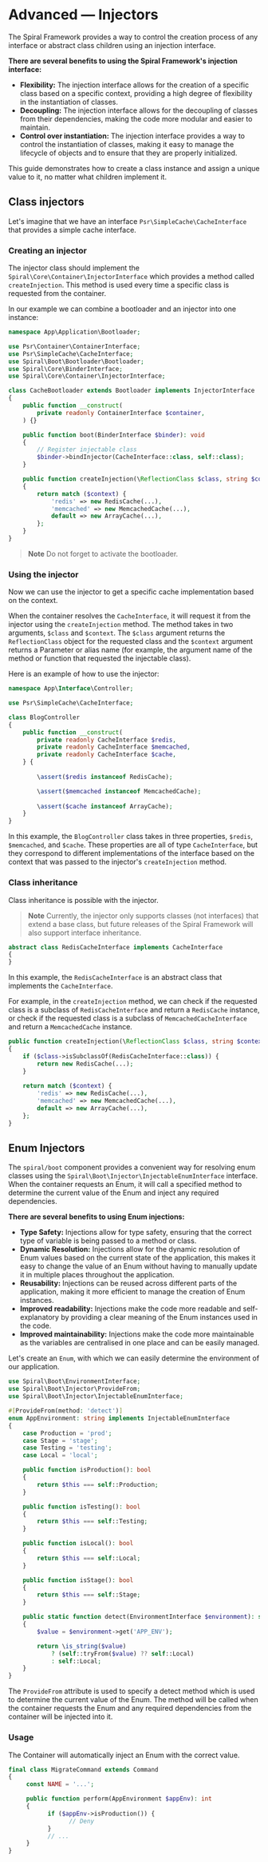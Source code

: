 # Advanced — Injectors

The Spiral Framework provides a way to control the creation process of any interface or abstract class children using an
injection interface.

**There are several benefits to using the Spiral Framework's injection interface:**

- **Flexibility:** The injection interface allows for the creation of a specific class based on a specific context,
  providing a high degree of flexibility in the instantiation of classes.
- **Decoupling:** The injection interface allows for the decoupling of classes from their dependencies, making the code
  more modular and easier to maintain.
- **Control over instantiation:** The injection interface provides a way to control the instantiation of classes, making
  it easy to manage the lifecycle of objects and to ensure that they are properly initialized.

This guide demonstrates how to create a class instance and assign a unique value to it, no matter what children
implement it.

## Class injectors

Let's imagine that we have an interface `Psr\SimpleCache\CacheInterface` that provides a simple cache interface.

### Creating an injector

The injector class should implement the `Spiral\Core\Container\InjectorInterface` which provides a method
called `createInjection`. This method is used every time a specific class is requested from the container.

In our example we can combine a bootloader and an injector into one instance:

```php app/src/Application/Bootloader/CacheBootloader.php
namespace App\Application\Bootloader;

use Psr\Container\ContainerInterface;
use Psr\SimpleCache\CacheInterface;
use Spiral\Boot\Bootloader\Bootloader;
use Spiral\Core\BinderInterface;
use Spiral\Core\Container\InjectorInterface;

class CacheBootloader extends Bootloader implements InjectorInterface
{
    public function __construct(
        private readonly ContainerInterface $container,
    ) {}

    public function boot(BinderInterface $binder): void
    {
        // Register injectable class
        $binder->bindInjector(CacheInterface::class, self::class);
    }

    public function createInjection(\ReflectionClass $class, string $context = null): CacheInterface
    {
        return match ($context) {
            'redis' => new RedisCache(...),
            'memcached' => new MemcachedCache(...),
            default => new ArrayCache(...),
        };
    }
}
```

> **Note**
> Do not forget to activate the bootloader.

### Using the injector

Now we can use the injector to get a specific cache implementation based on the context.

When the container resolves the `CacheInterface`, it will request it from the injector using the `createInjection`
method. The method takes in two arguments, `$class` and `$context`. The `$class` argument returns the `ReflectionClass`
object for the requested class and the `$context` argument returns a Parameter or alias name (for example, the argument
name of the method or function that requested the injectable class).

Here is an example of how to use the injector:

```php app/src/Interface/Controller/BlogController.php
namespace App\Interface\Controller;

use Psr\SimpleCache\CacheInterface;

class BlogController
{
    public function __construct(
        private readonly CacheInterface $redis,
        private readonly CacheInterface $memcached,
        private readonly CacheInterface $cache,
    } {
        
        \assert($redis instanceof RedisCache);

        \assert($memcached instanceof MemcachedCache);
        
        \assert($cache instanceof ArrayCache);
    }
}
```

In this example, the `BlogController` class takes in three properties, `$redis`, `$memcached`,
and `$cache`. These properties are all of type `CacheInterface`, but they correspond to different implementations of the
interface based on the context that was passed to the injector's `createInjection` method.

### Class inheritance

Class inheritance is possible with the injector.

> **Note**
> Currently, the injector only supports classes (not interfaces) that extend a base class, but future releases of the
> Spiral Framework will also support interface inheritance.

```php
abstract class RedisCacheInterface implements CacheInterface
{
}
```

In this example, the `RedisCacheInterface` is an abstract class that implements the `CacheInterface`.

For example, in the `createInjection` method, we can check if the requested class is a subclass of `RedisCacheInterface`
and return a `RedisCache` instance, or check if the requested class is a subclass of `MemcachedCacheInterface` and
return a `MemcachedCache` instance.

```php app/src/Application/Bootloader/CacheBootloader.php
public function createInjection(\ReflectionClass $class, string $context = null): CacheInterface
{
    if ($class->isSubclassOf(RedisCacheInterface::class)) {
        return new RedisCache(...);
    }
    
    return match ($context) {
        'redis' => new RedisCache(...),
        'memcached' => new MemcachedCache(...),
        default => new ArrayCache(...),
    };
}
```

## Enum Injectors

The `spiral/boot` component provides a convenient way for resolving enum classes using the
`Spiral\Boot\Injector\InjectableEnumInterface` interface. When the container requests an Enum, it will call a specified
method to determine the current value of the Enum and inject any required dependencies. 

**There are several benefits to using Enum injections:**

- **Type Safety:** Injections allow for type safety, ensuring that the correct type of variable is being passed to
  a method or class.
- **Dynamic Resolution:** Injections allow for the dynamic resolution of Enum values based on the current state of
  the application, this makes it easy to change the value of an Enum without having to manually update it in multiple
  places throughout the application.
- **Reusability:** Injections can be reused across different parts of the application, making it more efficient to
  manage the creation of Enum instances.
- **Improved readability:** Injections make the code more readable and self-explanatory by providing a clear
  meaning of the Enum instances used in the code.
- **Improved maintainability:** Injections make the code more maintainable as the variables are centralised in one
  place and can be easily managed.

Let's create an `Enum`, with which we can easily determine the environment of our application.

```php
use Spiral\Boot\EnvironmentInterface;
use Spiral\Boot\Injector\ProvideFrom;
use Spiral\Boot\Injector\InjectableEnumInterface;

#[ProvideFrom(method: 'detect')]
enum AppEnvironment: string implements InjectableEnumInterface
{
    case Production = 'prod';
    case Stage = 'stage';
    case Testing = 'testing';
    case Local = 'local';

    public function isProduction(): bool
    {
        return $this === self::Production;
    }

    public function isTesting(): bool
    {
        return $this === self::Testing;
    }

    public function isLocal(): bool
    {
        return $this === self::Local;
    }

    public function isStage(): bool
    {
        return $this === self::Stage;
    }

    public static function detect(EnvironmentInterface $environment): self
    {
        $value = $environment->get('APP_ENV');

        return \is_string($value)
            ? (self::tryFrom($value) ?? self::Local)
            : self::Local;
    }
}
```

The `ProvideFrom` attribute is used to specify a detect method which is used to determine the current value
of the Enum. The method will be called when the container requests the Enum and any required dependencies from the
container will be injected into it.

### Usage

The Container will automatically inject an Enum with the correct value.

```php app/src/Interface/Console/MigrateCommand.php
final class MigrateCommand extends Command 
{
     const NAME = '...';

     public function perform(AppEnvironment $appEnv): int
     {
           if ($appEnv->isProduction()) {
                 // Deny
           }
           // ...
     }
}
```
